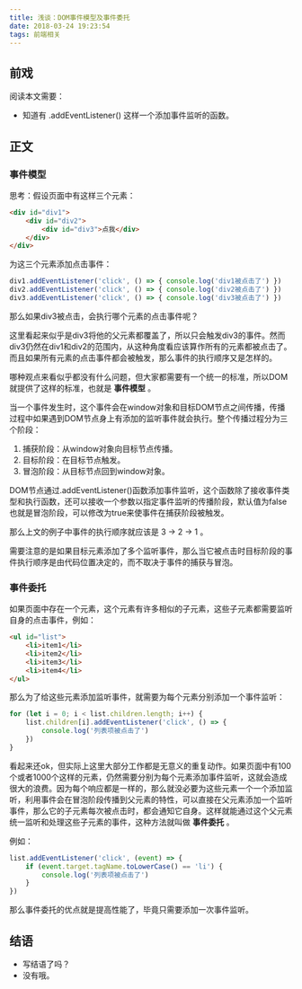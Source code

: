 ```yaml
---
title: 浅谈：DOM事件模型及事件委托
date: 2018-03-24 19:23:54
tags: 前端相关
---
```


## 前戏

阅读本文需要：

- 知道有 .addEventListener() 这样一个添加事件监听的函数。

## 正文

### 事件模型

思考：假设页面中有这样三个元素：

``` html
<div id="div1">
    <div id="div2">
        <div id="div3">点我</div>
    </div>
</div>
```

为这三个元素添加点击事件：

``` js
div1.addEventListener('click', () => { console.log('div1被点击了') })
div2.addEventListener('click', () => { console.log('div2被点击了') })
div3.addEventListener('click', () => { console.log('div3被点击了') })
```

那么如果div3被点击，会执行哪个元素的点击事件呢？

这里看起来似乎是div3将他的父元素都覆盖了，所以只会触发div3的事件。然而div3仍然在div1和div2的范围内，从这种角度看应该算作所有的元素都被点击了。而且如果所有元素的点击事件都会被触发，那么事件的执行顺序又是怎样的。

哪种观点来看似乎都没有什么问题，但大家都需要有一个统一的标准，所以DOM就提供了这样的标准，也就是 **事件模型** 。

当一个事件发生时，这个事件会在window对象和目标DOM节点之间传播，传播过程中如果遇到DOM节点身上有添加的监听事件就会执行。整个传播过程分为三个阶段：

1. 捕获阶段：从window对象向目标节点传播。
2. 目标阶段：在目标节点触发。
3. 冒泡阶段：从目标节点回到window对象。

DOM节点通过.addEventListener()函数添加事件监听，这个函数除了接收事件类型和执行函数，还可以接收一个参数以指定事件监听的传播阶段，默认值为false也就是冒泡阶段，可以修改为true来使事件在捕获阶段被触发。

那么上文的例子中事件的执行顺序就应该是 3 -> 2 -> 1 。

需要注意的是如果目标元素添加了多个监听事件，那么当它被点击时目标阶段的事件执行顺序是由代码位置决定的，而不取决于事件的捕获与冒泡。

### 事件委托

如果页面中存在一个元素，这个元素有许多相似的子元素，这些子元素都需要监听自身的点击事件，例如：

``` html
<ul id="list">
    <li>item1</li>
    <li>item2</li>
    <li>item3</li>
    <li>item4</li>
</ul>
```

那么为了给这些元素添加监听事件，就需要为每个元素分别添加一个事件监听：

``` js
for (let i = 0; i < list.children.length; i++) {
    list.children[i].addEventListener('click', () => {
        console.log('列表项被点击了')
    })
}
```

看起来还ok，但实际上这里大部分工作都是无意义的重复动作。如果页面中有100个或者1000个这样的元素，仍然需要分别为每个元素添加事件监听，这就会造成很大的浪费。因为每个响应都是一样的，那么就没必要为这些元素一个一个添加监听，利用事件会在冒泡阶段传播到父元素的特性，可以直接在父元素添加一个监听事件，那么它的子元素每次被点击时，都会通知它自身。这样就能通过这个父元素统一监听和处理这些子元素的事件，这种方法就叫做 **事件委托** 。

例如：

``` js
list.addEventListener('click', (event) => {
    if (event.target.tagName.toLowerCase() == 'li') {
        console.log('列表项被点击了')
    }
})
```

那么事件委托的优点就是提高性能了，毕竟只需要添加一次事件监听。

## 结语

- 写结语了吗？
- 没有哦。